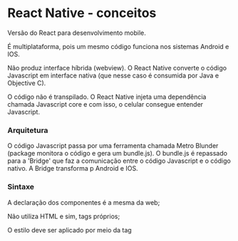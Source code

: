 # React Native - conceitos

Versão do React para desenvolvimento mobile.

É multiplataforma, pois um mesmo código funciona nos sistemas Android e IOS.

Não produz interface híbrida (webview). O React Native converte o código Javascript em interface nativa (que nesse caso é consumida por Java e Objective C).

O código não é transpilado. O React Native injeta uma dependência chamada Javascript core e com isso, o celular consegue entender Javascript.

### Arquitetura

O código Javascript passa por uma ferramenta chamada Metro Blunder (package monitora o código e gera um bundle.js). O bundle.js é repassado para a 'Bridge' que faz a comunicação entre o código Javascript e o código nativo. A Bridge transforma p Android e IOS.

### Sintaxe

A declaração dos componentes é a mesma da web;

Não utiliza HTML e sim, tags próprios;

O estilo deve ser aplicado por meio da tag <style>

### Dependências instaladas

- Node.js;
- Yarn 1;
- JDK 8;
- Libs gŕaficas 32 bits;
- KVM

Em ~/.zshrc:

home/marcelo/zshrc

export JAVA_HOME=~/Android/Sdk
export ANDROID_HOME=~/Android/Sdk
export PATH=$PATH:$ANDROID_HOME/emulator
export PATH=$PATH:$ANDROID_HOME/tools
export PATH=$PATH:$ANDROID_HOME/tools/bin
export PATH=$PATH:$ANDROID_HOME/platform-tools

### studio.sh

comando para abrir o Android Studio

### Iniciar projeto

react-native init nome do projeto

Executando app no Dispositivo via USB

execute o comando adb devices

Se estiver escrito device ao lado do ID do dispositivo significa que ele está pronto para executar a aplicação.

### Executando app no Dispositivo via USB

Com o device no USB, escolher PTP

execute o comando adb devices, o retorno deve ser algo como:

List of devices attached
14ed2fcc device # Dispositivo físico

Após:

1 - Abra 2 janelas do seu terminal e navegue até a pasta do projeto;
2 - Na primeira janela execute react-native start --reset-cache ;
3 - Quando o processo acima começar vá para a outra janela e execute react-native run-android .

obs: Esta é uma forma de evitar o bug do bundler

### Diferenças do ReactJS

Em Ract-Native não se usa tags HTML mas sim elementos que são exportados do pacote React-Native

view = div, footer, aside, main, section, header;

text = h1, h2, h3, p, span, strong

Os elementos do React Native:

- não possuem valor semântico (significado);
- não possuem estilização própria;
- Todos os elementos/componentes possuem por padrão, 'display: flex'.

Para estilização usa-se o StyleSheet que é um objeto e é importado do React-Native.

A parte do CSS é criado como código Javascript. Não se cria arquivo CSS.

Não há herança de estilos. É necessário usar um estilo para cada tag.

StatusBar - para estilizar especificamente a barra de status.

### BaseURL

import axios

Para conectar o dispositivo com o [localhost](http://localhost) (API local):

- IOS com Emulador: localhost
- IOS físico: IP da máquina
- Android com Emulador: [localhost](http://localhost) com adb devices na opção reverse

    ex. adb reverse tcp:3333 tcp:3333 (nesse caso, a porta 3333 da máquina vai ser redirecionada para a porta 3333 do emulador

- Android com Emulador do Android Studio: 10.0.2.2
- Android com Emulador Genymotion: 10.0.3.2
- Android físico: IP da máquina

IP máquina no linux

executar ip addr show no terminal

meu IP 192.168.0.12/24

### Console.log

chacoalhar o dispositivo físico → debug → inspect no browser

### Lista e scroll

import from react-native a ScrollView e usar como tag no lugar da view.

Com isso não é possível ter justify-content nem align-items

ou

FlatList - componente performático para listas. É melhor para listas grandes pois só mostra em tela oq está visível. A FlatList ocupa o máximo de espaço possível;

### Outros

- SafeAreaView - elementos só ocupam a área visível da aplicação;
- Button - tem estilização própria de acordo com a plataforma;
- Touchable - dá p fazer estilização do zero;
- onPress - o mesmo que onClick por não ter mouse;

### EsLint & Prettier

yarn add eslint -D

yarn eslint —init

yarn add -D eslint-plugin-react@^7.19.0 @typescript-eslint/eslint-plugin@latest eslint-config-airbnb@latest eslint-plugin-import@^2.20.1 eslint-plugin-jsx-a11y@^6.2.3 eslint-plugin-react-hooks@^2.5.0 @typescript-eslint/parser@latest

yarn add prettier eslint-config-prettier eslint-plugin-prettier -D

yarn add eslint-import-resolver-typescript -D

### Styled components

yarn add styled-components

yarn add @types/styled-components -D

import styled from 'styled-components/native'

ex. export const Container = styled.View``;

### Rotas com React Navigation

docs p instalação: sempre verificar pq há muitas atualizações

[React Navigation](https://reactnavigation.org/docs/getting-started)

yarn add @react-navigation/native

yarn add react-native-reanimated react-native-gesture-handler react-native-screens react-native-safe-area-context @react-native-community/masked-view

Tanto p Android e IOS: To finalize installation of react-native-gesture-handler, add the following at the top (make sure it's at the top and there's nothing else before it) of your entry file, such as index.js or App.js:

Fazer este import no primeiro arquivo da aplicação e bem no início ex. em App.tsx

import 'react-native-gesture-handler';

import { NavigationContainer } que deve ficar em volta de toda aplicação

instalar navigation stack:

npm install @react-navigation/stack

Faz a navegação em pilhas, com botões, tabas, abas, etc

 yarn adnroid para fazer as dependências funcionar

Faz uma navegação para a parte de autenticação e outra só p a parte do aplicativo

URL no native é escondida - deep linking. Então não há caminho,. A rota é acessada via nome e não via endereço

Quando cria um stackNavigator createStackNavigator ele cria automaticamente um Header que é customizável. Não é obrigatório o uso dele

Se não quiser usá-lo, passar configurações dentro do Auth.Navigator

### Densidade de pixels

Os dispositivos mobile tem aumentam ou diminuem a quantidade de pixels de forma automática. Por isso é importante exportar imagens do mock em 3 tamanhos diferentes. Por ex. se colocar 100 no código, p o usuário isso pode contar como 300. Daí o dispositivo carrega a imagem ideal.

Para imagens, import { Image } from react-native

